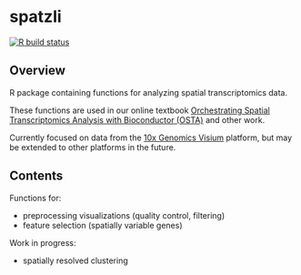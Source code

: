 # spatzli

[![R build status](https://github.com/lmweber/spatzli/workflows/R-CMD-check/badge.svg)](https://github.com/lmweber/spatzli/actions)


## Overview

R package containing functions for analyzing spatial transcriptomics data.

These functions are used in our online textbook [Orchestrating Spatial Transcriptomics Analysis with Bioconductor (OSTA)](https://github.com/lmweber/OSTA-base) and other work.

Currently focused on data from the [10x Genomics Visium](https://www.10xgenomics.com/products/spatial-gene-expression) platform, but may be extended to other platforms in the future.


## Contents

Functions for:

- preprocessing visualizations (quality control, filtering)
- feature selection (spatially variable genes)

Work in progress:

- spatially resolved clustering


